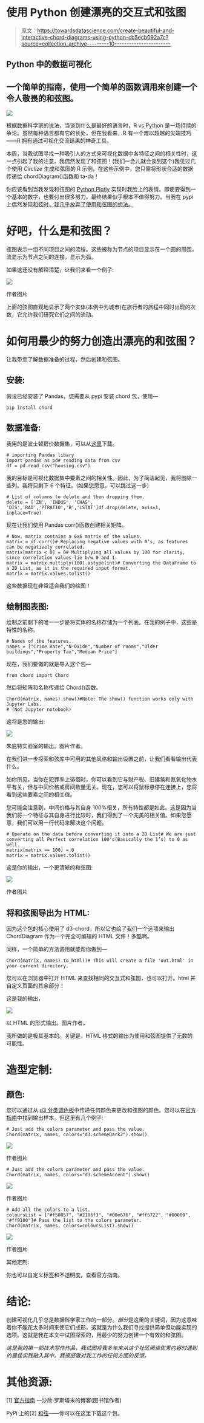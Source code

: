 # 使用 Python 创建漂亮的交互式和弦图

> 原文：<https://towardsdatascience.com/create-beautiful-and-interactive-chord-diagrams-using-python-cb5ecb092a7c?source=collection_archive---------10----------------------->

## Python 中的数据可视化

## 一个简单的指南，使用一个简单的函数调用来创建一个令人敬畏的和弦图。

![](img/4756b3d3df28b3b30a7e093e76ead0d7.png)

根据数据科学家的说法，当谈到什么是最好的语言时，R vs Python 是一场持续的争论。虽然每种语言都有它的长处，但在我看来，R 有一个难以超越的尖端技巧——R 拥有通过可视化交流结果的神奇工具。

本周，当我试图寻找一种吸引人的方式来可视化数据中各特征之间的相关性时，这一点引起了我的注意。我偶然发现了和弦图！(我们一会儿就会谈到这个)我见过几个使用 *Circlize* 生成和弦图的 R 示例，在这些示例中，您只需将形状合适的数据传递给 chordDiagram()函数和 ta-da！

你应该看到当我发现和弦图的 [Python Plotly](https://plotly.com/python/v3/filled-chord-diagram/) 实现时我脸上的表情。即使要得到一个基本的数字，也要付出很多努力。最终结果似乎根本不值得努力。当我在 pypi 上偶然发现[和弦时，我几乎放弃了使用和弦图的想法。](https://pypi.org/project/chord/)

# 好吧，什么是和弦图？

弦图表示一组不同项目之间的流程。这些被称为节点的项目显示在一个圆的周围，流显示为节点之间的连接，显示为弧。

如果这还没有解释清楚，让我们来看一个例子:

![](img/b0e37d448b34d55dc4bfaa657e74c395.png)

作者图片

上面的弦图直观地显示了两个实体(本例中为城市)在旅行者的旅程中同时出现的次数，它允许我们研究它们之间的流动。

# 如何用最少的努力创造出漂亮的和弦图？

让我带您了解数据准备的过程，然后创建和弦图。

## **安装:**

假设已经安装了 Pandas，您需要从 pypi 安装 chord 包，使用—

```
pip install chord
```

## **数据准备:**

我用的是波士顿房价数据集，可以从[这里](https://www.kaggle.com/vikrishnan/boston-house-prices)下载。

```
# importing Pandas libary
import pandas as pd# reading data from csv
df = pd.read_csv("housing.csv")
```

我的目标是可视化数据集中要素之间的相关性。因此，为了简洁起见，我将删除一些列。我将只剩下 6 个特征。(如果您愿意，可以跳过这一步)

```
# List of columns to delete and then dropping them.
delete = ['ZN', 'INDUS', 'CHAS', 'DIS','RAD','PTRATIO','B','LSTAT']df.drop(delete, axis=1, inplace=True)
```

现在让我们使用 Pandas corr()函数创建相关矩阵。

```
# Now, matrix contains a 6x6 matrix of the values.
matrix = df.corr()# Replacing negative values with 0’s, as features can be negatively correlated.
matrix[matrix < 0] = 0# Multiplying all values by 100 for clarity, since correlation values lie b/w 0 and 1.
matrix = matrix.multiply(100).astype(int)# Converting the DataFrame to a 2D List, as it is the required input format.
matrix = matrix.values.tolist()
```

这些数据现在非常适合我们的绘图！

## **绘制图表图:**

绘制之前剩下的唯一一步是将实体的名称存储为一个列表。在我的例子中，这些是特性的名称。

```
# Names of the features.
names = ["Crime Rate","N-Oxide","Number of rooms","Older buildings","Property Tax","Median Price"]
```

现在，我们要做的就是导入这个包—

```
from chord import Chord
```

然后将矩阵和名称传递给 Chord()函数。

```
Chord(matrix, names).show()#Note: The show() function works only with Jupyter Labs.
# (Not Jupyter notebook)
```

这将是您的输出:

![](img/8f170cd0696e68d6d3c04d3a5b7be27b.png)

朱庇特实验室的输出。图片作者。

在我们进一步探索和弦库中可用的其他风格和输出设置之前，让我们看看输出代表什么。

如你所见，当你在犯罪率上徘徊时，你可以看到它与财产税、旧建筑和氮氧化物水平有关，但与中间价格或房间数量无关。现在，您可以将鼠标悬停在连接上，您将看到这些要素之间的相关值。

您可能会注意到，中间价格与其自身 100%相关，所有特性都是如此。这是因为当我们将一个特征与其自身进行比较时，我们得到了一个完美的相关值。如果您愿意，我们可以用一行代码来解决这个问题。

```
# Operate on the data before converting it into a 2D List# We are just converting all Perfect correlation 100's(Basically the 1’s) to 0 as well.
matrix[matrix == 100] = 0
matrix = matrix.values.tolist()
```

这是你的输出，一个更清晰的和弦图:

![](img/af095b47da93f0de51fff06094d55ecc.png)

作者图片

## **将和弦图导出为 HTML:**

因为这个包的核心使用了 d3-chord，所以它也给了我们一个选项来输出 ChordDiagram 作为一个完全可编辑的 HTML 文件！多酷啊。

同样，一个简单的方法调用就能帮你做到—

```
Chord(matrix, names).to_html()# This will create a file 'out.html' in your current directory.
```

您可以在浏览器中打开 HTML 来查找相同的交互式和弦图，也可以打开。html 并自定义页面的其余部分！

这是我的输出，

![](img/a27b78d566e7684310b10d050e9b9e56.png)

以 HTML 的形式输出。图片作者。

我所做的是极其基本的。关键是，HTML 格式的输出为使用和弦图提供了无数的可能性。

# **造型定制:**

## **颜色:**

您可以通过从 [d3 分类调色板](https://github.com/d3/d3-scale-chromatic#categorical)中传递任何颜色来更改和弦图的颜色。您可以在[官方指南](https://shahinrostami.com/posts/statistics/data-is-beautiful/chord-diagrams/)中找到输出样本。但这里有几个例子:

```
# Just add the colors parameter and pass the value.
Chord(matrix, names, colors="d3.schemeDark2").show()
```

![](img/acdcba324fc0f605924607e70cf95505.png)

作者图片

```
# Just add the colors parameter and pass the value.
Chord(matrix, names, colors="d3.schemeAccent").show()
```

![](img/b11eff8c40be4fdf41dc45457d4cb3bc.png)

作者图片

```
# Add all the colors to a list.
coloursList = ["#f50057", "#2196f3", "#00e676", "#ff5722", "#00000", "#ff9100"]# Pass the list to the colors parameter.
Chord(matrix, names, colors=coloursList).show()
```

![](img/4a80cd60175c3312799c1a24532bcbcf.png)

作者图片

其他定制:

你也可以自定义标签和不透明度，查看官方指南。

# 结论:

创建可视化几乎总是数据科学家工作的一部分。*部分*是这里的关键词，因为这意味着你不能花太多时间来使它们成形，这就是为什么我们寻找提供简单但功能实现的选项。这就是我在本文中试图探索的，用最少的努力创建一个有效的和弦图。

*这是我的第一部技术写作作品，我试图将我多年来从这个社区阅读优秀内容时遇到的最佳实践融入其中。我很感激对我工作的任何方面的反馈。*

# **其他资源:**

[1] [官方指南](https://shahinrostami.com/posts/statistics/data-is-beautiful/chord-diagrams/) —沙欣·罗斯塔米的博客(图书馆作者)

PyPi 上的[2] [和弦](https://pypi.org/project/chord/)——你可以在这里下载这个包。